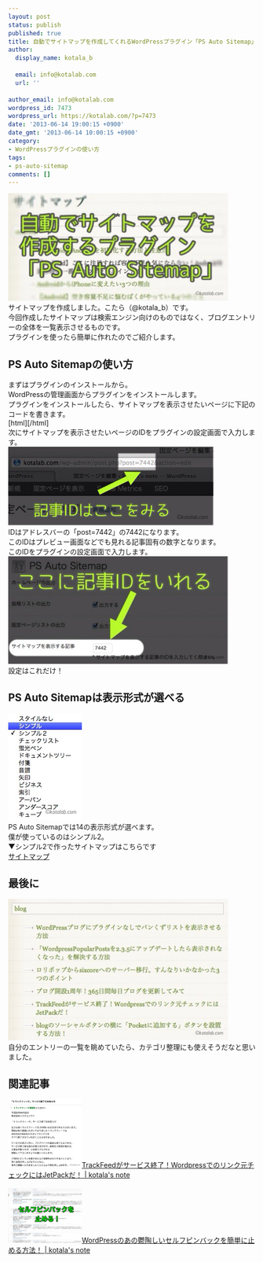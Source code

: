 ```yaml
---
layout: post
status: publish
published: true
title: 自動でサイトマップを作成してくれるWordPressプラグイン「PS Auto Sitemap」
author:
  display_name: kotala_b

  email: info@kotalab.com
  url: ''

author_email: info@kotalab.com
wordpress_id: 7473
wordpress_url: https://kotalab.com/?p=7473
date: '2013-06-14 19:00:15 +0900'
date_gmt: '2013-06-14 10:00:15 +0900'
category:
- WordPressプラグインの使い方
tags:
- ps-auto-sitemap
comments: []
---
```

<p><img src="/wp-content/uploads/psautositemap_130614-448x219.jpg" alt="psautositemap_130614" width="448" height="219" class="alignnone size-large wp-image-7478" /><br />
サイトマップを作成しました。こたら（@kotala_b）です。<br />
今回作成したサイトマップは検索エンジン向けのものではなく、ブログエントリーの全体を一覧表示させるものです。<br />
プラグインを使ったら簡単に作れたのでご紹介します。<br />
</p>
<!--more-->
<h2>PS Auto Sitemapの使い方</h2>
<p>まずはプラグインのインストールから。<br />
WordPressの管理画面からプラグインをインストールします。<br />
プラグインをインストールしたら、サイトマップを表示させたいページに下記のコードを書きます。<br />
[html]<!-- SITEMAP CONTENT REPLACE POINT -->[/html]<br />
次にサイトマップを表示させたいページのIDをプラグインの設定画面で入力します。<br />
<img src="/wp-content/uploads/psautositemap_130614_01.jpg" alt="psautositemap_130614_01" width="418" height="160" class="alignnone size-full wp-image-7480" /><br />
IDはアドレスバーの「post=7442」の7442になります。<br />
このIDはプレビュー画面などでも見れる記事固有の数字となります。<br />
このIDをプラグインの設定画面で入力します。<br />
<img src="/wp-content/uploads/psautositemap_130614_02-448x219.jpg" alt="psautositemap_130614_02" width="448" height="219" class="alignnone size-large wp-image-7481" /><br />
設定はこれだけ！</p>
<h2>PS Auto Sitemapは表示形式が選べる</h2>
<p><img src="/wp-content/uploads/psautositemap_130614_03.jpg" alt="psautositemap_130614_03" width="150" height="218" class="alignnone size-full wp-image-7479" /><br />
PS Auto Sitemapでは14の表示形式が選べます。<br />
僕が使っているのはシンプル2。<br />
▼シンプル2で作ったサイトマップはこちらです<br />
<a href="/sitemap" title="サイトマップ" target="_blank">サイトマップ</a></p>
<h2>最後に</h2>
<p><img src="/wp-content/uploads/psautositemap_130614_04-448x288.jpg" alt="psautositemap_130614_04" width="448" height="288" class="alignnone size-large wp-image-7477" /><br />
自分のエントリーの一覧を眺めていたら、カテゴリ整理にも使えそうだなと思いました。</p>
<h2 class="rele">関連記事</h2>
<p><a href="/jetpack" target="_blank"><img  class="alignleft" src="/wp-content/uploads/trackfeed_130504.jpg" alt="TrackFeedがサービス終了！Wordpressでのリンク元チェックにはJetPackだ！ | kotala's note" width="150" /></a><a href="/jetpack" target="_blank">TrackFeedがサービス終了！Wordpressでのリンク元チェックにはJetPackだ！ | kotala's note</a><br style="clear:both;" /><br />
<a href="/stop-self-pinback" target="_blank"><img  class="alignleft" src="/wp-content/uploads/wptotalhacks_130412-448x335.jpg" alt="WordPressのあの鬱陶しいセルフピンバックを簡単に止める方法！ | kotala's note" width="150" /></a><a href="/stop-self-pinback" target="_blank">WordPressのあの鬱陶しいセルフピンバックを簡単に止める方法！ | kotala's note</a><br style="clear:both;" /></p>
